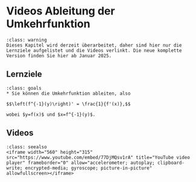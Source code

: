 # Videos Ableitung der Umkehrfunktion

```{admonition} Hinweise zur Vorlesung Mathematik 1 im WiSe 2024/25
:class: warning
Dieses Kapitel wird derzeit überarbeitet, daher sind hier nur die Lernziele aufgelistet und die Videos verlinkt. Die neue komplette Version finden Sie hier ab Januar 2025.
```

## Lernziele

```{admonition} Lernziele
:class: goals
* Sie können die Umkehrfunktion ableiten, also 

$$\left(f^{-1}(y)\right)' = \frac{1}{f'(x)},$$

wobei $y=f(x)$ und $x=f^{-1}(y)$.
```

## Videos

```{admonition} Video
:class: seealso
<iframe width="560" height="315" src="https://www.youtube.com/embed/77DjMQsv1rA" title="YouTube video player" frameborder="0" allow="accelerometer; autoplay; clipboard-write; encrypted-media; gyroscope; picture-in-picture" allowfullscreen></iframe>
```
